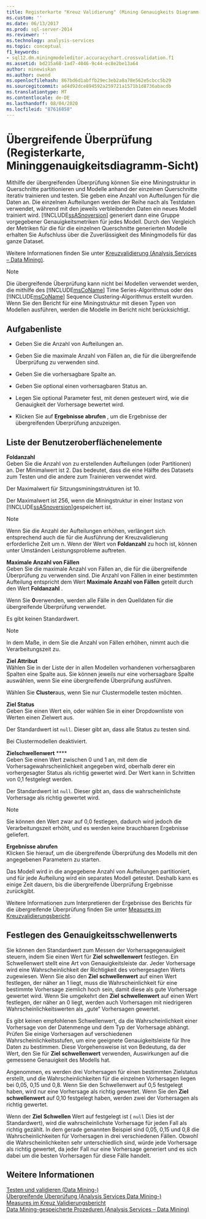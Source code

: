 ```yaml
---
title: Registerkarte "Kreuz Validierung" (Mining Genauigkeits Diagramm-Sicht) | Microsoft-Dokumentation
ms.custom: ''
ms.date: 06/13/2017
ms.prod: sql-server-2014
ms.reviewer: ''
ms.technology: analysis-services
ms.topic: conceptual
f1_keywords:
- sql12.dm.miningmodeleditor.accuracychart.crossvalidation.f1
ms.assetid: bd215a68-1ad7-4046-9c44-ec8e2be13a64
author: minewiskan
ms.author: owend
ms.openlocfilehash: 867bd6d1abffb29ec3eb2a8a78e562e5cbcc5b29
ms.sourcegitcommit: ad4d92dce894592a259721a1571b1d8736abacdb
ms.translationtype: MT
ms.contentlocale: de-DE
ms.lasthandoff: 08/04/2020
ms.locfileid: "87616858"
---
```

# <a name="cross-validation-tab-mining-accuracy-chart-view"></a>Übergreifende Überprüfung (Registerkarte, Mininggenauigkeitsdiagramm-Sicht)
  Mithilfe der übergreifenden Überprüfung können Sie eine Miningstruktur in Querschnitte partitionieren und Modelle anhand der einzelnen Querschnitte iterativ trainieren und testen. Sie geben eine Anzahl von Aufteilungen für die Daten an. Die einzelnen Aufteilungen werden der Reihe nach als Testdaten verwendet, während mit den jeweils verbleibenden Daten ein neues Modell trainiert wird. [!INCLUDE[ssASnoversion](../includes/ssasnoversion-md.md)] generiert dann eine Gruppe vorgegebener Genauigkeitsmetriken für jedes Modell. Durch den Vergleich der Metriken für die für die einzelnen Querschnitte generierten Modelle erhalten Sie Aufschluss über die Zuverlässigkeit des Miningmodells für das ganze Dataset.  
  
 Weitere Informationen finden Sie unter [Kreuzvalidierung &#40;Analysis Services – Data Mining&#41;](data-mining/cross-validation-analysis-services-data-mining.md).  
  
> [!NOTE]  
>  Die übergreifende Überprüfung kann nicht bei Modellen verwendet werden, die mithilfe des [!INCLUDE[msCoName](../includes/msconame-md.md)] Time Series-Algorithmus oder des [!INCLUDE[msCoName](../includes/msconame-md.md)] Sequence Clustering-Algorithmus erstellt wurden. Wenn Sie den Bericht für eine Miningstruktur mit diesen Typen von Modellen ausführen, werden die Modelle im Bericht nicht berücksichtigt.  
  
## <a name="task-list"></a>Aufgabenliste  
  
-   Geben Sie die Anzahl von Aufteilungen an.  
  
-   Geben Sie die maximale Anzahl von Fällen an, die für die übergreifende Überprüfung zu verwenden sind.  
  
-   Geben Sie die vorhersagbare Spalte an.  
  
-   Geben Sie optional einen vorhersagbaren Status an.  
  
-   Legen Sie optional Parameter fest, mit denen gesteuert wird, wie die Genauigkeit der Vorhersage bewertet wird.  
  
-   Klicken Sie auf **Ergebnisse abrufen** , um die Ergebnisse der übergreifenden Überprüfung anzuzeigen.  
  
## <a name="ui-element-list"></a>Liste der Benutzeroberflächenelemente  
 **Foldanzahl**  
 Geben Sie die Anzahl von zu erstellenden Aufteilungen (oder Partitionen) an. Der Minimalwert ist 2. Das bedeutet, dass die eine Hälfte des Datasets zum Testen und die andere zum Trainieren verwendet wird.  
  
 Der Maximalwert für Sitzungsminingstrukturen ist 10.  
  
 Der Maximalwert ist 256, wenn die Miningstruktur in einer Instanz von [!INCLUDE[ssASnoversion](../includes/ssasnoversion-md.md)]gespeichert ist.  
  
> [!NOTE]  
>  Wenn Sie die Anzahl der Aufteilungen erhöhen, verlängert sich entsprechend auch die für die Ausführung der Kreuzvalidierung erforderliche Zeit um n. Wenn der Wert von **Foldanzahl** zu hoch ist, können unter Umständen Leistungsprobleme auftreten.  
  
 **Maximale Anzahl von Fällen**  
 Geben Sie die maximale Anzahl von Fällen an, die für die übergreifende Überprüfung zu verwenden sind. Die Anzahl von Fällen in einer bestimmten Aufteilung entspricht dem Wert **Maximale Anzahl von Fällen** geteilt durch den Wert **Foldanzahl** .  
  
 Wenn Sie **0**verwenden, werden alle Fälle in den Quelldaten für die übergreifende Überprüfung verwendet.  
  
 Es gibt keinen Standardwert.  
  
> [!NOTE]  
>  In dem Maße, in dem Sie die Anzahl von Fällen erhöhen, nimmt auch die Verarbeitungszeit zu.  
  
 **Ziel Attribut**  
 Wählen Sie in der Liste der in allen Modellen vorhandenen vorhersagbaren Spalten eine Spalte aus. Sie können jeweils nur eine vorhersagbare Spalte auswählen, wenn Sie eine übergreifende Überprüfung ausführen.  
  
 Wählen Sie **Cluster**aus, wenn Sie nur Clustermodelle testen möchten.  
  
 **Ziel Status**  
 Geben Sie einen Wert ein, oder wählen Sie in einer Dropdownliste von Werten einen Zielwert aus.  
  
 Der Standardwert ist `null`. Dieser gibt an, dass alle Status zu testen sind.  
  
 Bei Clustermodellen deaktiviert.  
  
 **Zielschwellenwert**  ****  
 Geben Sie einen Wert zwischen 0 und 1 an, mit dem die Vorhersagewahrscheinlichkeit angegeben wird, oberhalb derer ein vorhergesagter Status als richtig gewertet wird. Der Wert kann in Schritten von 0,1 festgelegt werden.  
  
 Der Standardwert ist `null`. Dieser gibt an, dass die wahrscheinlichste Vorhersage als richtig gewertet wird.  
  
> [!NOTE]  
>  Sie können den Wert zwar auf 0,0 festlegen, dadurch wird jedoch die Verarbeitungszeit erhöht, und es werden keine brauchbaren Ergebnisse geliefert.  
  
 **Ergebnisse abrufen**  
 Klicken Sie hierauf, um die übergreifende Überprüfung des Modells mit den angegebenen Parametern zu starten.  
  
 Das Modell wird in die angegebene Anzahl von Aufteilungen partitioniert, und für jede Aufteilung wird ein separates Modell getestet. Deshalb kann es einige Zeit dauern, bis die übergreifende Überprüfung Ergebnisse zurückgibt.  
  
 Weitere Informationen zum Interpretieren der Ergebnisse des Berichts für die übergreifende Überprüfung finden Sie unter [Measures im Kreuzvalidierungsbericht](data-mining/measures-in-the-cross-validation-report.md).  
  
## <a name="setting-the-accuracy-threshold"></a>Festlegen des Genauigkeitsschwellenwerts  
 Sie können den Standardwert zum Messen der Vorhersagegenauigkeit steuern, indem Sie einen Wert für **Ziel** **schwellenwert** festlegen. Ein Schwellenwert stellt eine Art von Genauigkeitsleiste dar. Jeder Vorhersage wird eine Wahrscheinlichkeit der Richtigkeit des vorhergesagten Werts zugewiesen. Wenn Sie also den **Ziel** **schwellenwert** auf einen Wert festlegen, der näher an 1 liegt, muss die Wahrscheinlichkeit für eine bestimmte Vorhersage ziemlich hoch sein, damit diese als gute Vorhersage gewertet wird. Wenn Sie umgekehrt den **Ziel** **schwellenwert** auf einen Wert festlegen, der näher an 0 liegt, werden auch Vorhersagen mit niedrigeren Wahrscheinlichkeitswerten als „gute“ Vorhersagen gewertet.  
  
 Es gibt keinen empfohlenen Schwellenwert, da die Wahrscheinlichkeit einer Vorhersage von der Datenmenge und dem Typ der Vorhersage abhängt. Prüfen Sie einige Vorhersagen auf verschiedenen Wahrscheinlichkeitsstufen, um eine geeignete Genauigkeitsleiste für Ihre Daten zu bestimmen. Diese Vorgehensweise ist von Bedeutung, da der Wert, den Sie für **Ziel** **schwellenwert** verwenden, Auswirkungen auf die gemessene Genauigkeit des Modells hat.  
  
 Angenommen, es werden drei Vorhersagen für einen bestimmten Zielstatus erstellt, und die Wahrscheinlichkeiten für die einzelnen Vorhersagen liegen bei 0,05, 0,15 und 0,8. Wenn Sie den Schwellenwert auf 0,5 festgelegt haben, wird nur eine Vorhersage als richtig gewertet. Wenn Sie den **Ziel** **schwellenwert** auf 0,10 festgelegt haben, werden zwei der Vorhersagen als richtig gewertet.  
  
 Wenn der **Ziel** **Schwellen** Wert auf festgelegt ist ( `null` Dies ist der Standardwert), wird die wahrscheinlichste Vorhersage für jeden Fall als richtig gezählt. In dem gerade genannten Beispiel sind 0,05, 0,15 und 0,8 die Wahrscheinlichkeiten für Vorhersagen in drei verschiedenen Fällen. Obwohl die Wahrscheinlichkeiten sehr unterschiedlich sind, würde jede Vorhersage als richtig gewertet, da jeder Fall nur eine Vorhersage generiert und es sich dabei um die besten Vorhersagen für diese Fälle handelt.  
  
## <a name="see-also"></a>Weitere Informationen  
 [Testen und validieren &#40;Data Mining-&#41;](data-mining/testing-and-validation-data-mining.md)   
 [Übergreifende Überprüfung &#40;Analysis Services Data Mining-&#41;](data-mining/cross-validation-analysis-services-data-mining.md)   
 [Measures im Kreuz Validierungsbericht](data-mining/measures-in-the-cross-validation-report.md)   
 [Data Mining-gespeicherte Prozeduren &#40;Analysis Services – Data Mining&#41;](/sql/analysis-services/data-mining/data-mining-stored-procedures-analysis-services-data-mining)  
  
  
